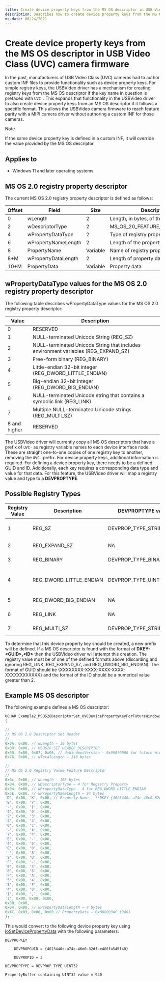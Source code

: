 ```yaml
---
title: Create device property keys from the MS OS descriptor in USB Video Class (UVC) camera firmware
description: Describes how to create device property keys from the MS OS descriptor in USB Video Class (UVC) camera firmware.
ms.date: 06/24/2021
---
```


# Create device property keys from the MS OS descriptor in USB Video Class (UVC) camera firmware

In the past, manufacturers of USB Video Class (UVC) cameras had to author custom INF files to provide functionality such as device property keys. For simple registry keys, the USBVideo driver has a mechanism for creating registry keys from the MS OS descriptor if the key name in question is prefaced with `UVC-`. This expands that functionality in the USBVideo driver to also create device property keys from an MS OS descriptor if it follows a specific format. This allows the USBVideo camera firmware to reach feature parity with a MIPI camera driver without authoring a custom INF for those cameras.

> [!NOTE]
> If the same device property key is defined in a custom INF, it will override the value provided by the MS OS descriptor.

## Applies to

- Windows 11 and later operating systems

## MS OS 2.0 registry property descriptor

The current MS OS 2.0 registry property descriptor is defined as follows:

| Offset | Field | Size | Description |
|--|--|--|--|
| 0 | wLength | 2 | Length, in bytes, of this descriptor. |
| 2 | wDescriptorType | 2 | MS_OS_20_FEATURE_REG_PROPERTY |
| 4 | wPropertyDataType| 2 | Type of registry property |
| 6 | wPropertyNameLength | 2 | Length of the property name. |
| 8 | PropertyName | Variable | Name of registry property. |
| 8+M | wPropertyDataLength | 2 | Length of property data |
| 10+M | PropertyData | Variable | Property data |

## wPropertyDataType values for the MS OS 2.0 registry property descriptor

The following table describes wPropertyDataType values for the MS OS 2.0 registry property descriptor:

| Value | Description |
|--|--|
| 0 | RESERVED |
| 1 | NULL-terminated Unicode String (REG_SZ) |
| 2 | NULL-terminated Unicode String that includes environment variables (REG_EXPAND_SZ) |
| 3 | Free-form binary (REG_BINARY) |
| 4 | Little-endian 32-bit integer (REG_DWORD_LITTLE_ENDIAN) |
| 5 | Big-endian 32-bit integer (REG_DWORD_BIG_ENDIAN) |
| 6 | NULL-terminated Unicode string that contains a symbolic link (REG_LINK) |
| 7 | Multiple NULL-terminated Unicode strings (REG_MULTI_SZ) |
| 8 and higher | RESERVED |

The USBVideo driver will currently copy all MS OS descriptors that have a prefix of `UVC-` as registry variable names to each device interface node. These are straight one-to-one copies of one registry key to another, removing the `UVC-` prefix. For device property keys, additional information is required. For defining a device property key, there needs to be a defined GUID and ID. Additionally, each key requires a corresponding data type and value for that data. For this feature, the USBVideo driver will map a registry value and type to a **DEVPROPTYPE**.

## Possible Registry Types

| Registry Value | Description | DEVPROPTYPE value | Description |
|--|--|--|--|
| 1 | REG_SZ | DEVPROP_TYPE_STRING | Null-terminated string |
| 2 | REG_EXPAND_SZ | NA | Not supported |
| 3 | REG_BINARY | DEVPROP_TYPE_BINARY | Custom binary data |
| 4 | REG_DWORD_LITTLE_ENDIAN | DEVPROP_TYPE_UINT32 | 32-bit unsigned int (ULONG32) |
| 5 | REG_DWORD_BIG_ENDIAN | NA | Not supported |
| 6 | REG_LINK | NA | Not supported |
| 7 | REG_MULTI_SZ | DEVPROP_TYPE_STRING_LIST | Multi-sz string list |

To determine that this device property key should be created, a new prefix will be defined. If a MS OS descriptor is found with the format of **DKEY-\<GUID\>,\<ID\>** then the USBVideo driver will attempt this creation. The registry value must be of one of the defined formats above (discarding and ignoring REG_LINK, REG_EXPAND_SZ, and REG_DWORD_BIG_ENDIAN). The format of GUID should be {XXXXXXXX-XXXX-XXXX-XXXX-XXXXXXXXXXXX} and the format of the ID should be a numerical value greater than 2.

## Example MS OS descriptor

The following example defines a MS OS descriptor:

```cpp
UCHAR Example2_MSOS20DescriptorSet_UVCDevicePropertyKeyForFutureWindows\[0x3C\] =
{

//
// MS OS 2.0 Descriptor Set Header
//
0x0A, 0x00, // wLength - 10 bytes
0x00, 0x00, // MSOS20_SET_HEADER_DESCRIPTOR
0x00, 0x00, 0x0?, 0x06, // dwWindowsVersion – 0x060?0000 for future Windows version
0x76, 0x00, // wTotalLength – 118 bytes

//
// MS OS 2.0 Registry Value Feature Descriptor
//
0x6c, 0x00, // wLength - 108 bytes
0x04, 0x00, // wDescriptorType – 4 for Registry Property
0x04, 0x00, // wPropertyDataType - 4 for REG_DWORD_LITTLE_ENDIAN
0x5E, 0x00, // wPropertyNameLength – 94 bytes
'D', 0x00, 'K', 0x00, // Property Name – **DKEY-{4023440c-a74e-46e0-82df-e486fa545f40},3**
'E', 0x00, 'Y', 0x00,
'-', 0x00, '{', 0x00,
'4', 0x00, '0', 0x00,
'2', 0x00, '3', 0x00,
'4', 0x00, '4', 0x00,
'0', 0x00, 'C', 0x00,
'-', 0x00, 'A', 0x00,
'7', 0x00, '4', 0x00,
'E', 0x00, '-', 0x00,
'4', 0x00, '6', 0x00,
'E', 0x00, '0', 0x00,
'-', 0x00, '8', 0x00,
'2', 0x00, 'D', 0x00,
'F', 0x00, '-', 0x00,
'E', 0x00, '4', 0x00,
'8', 0x00, '6', 0x00,
'F', 0x00, 'A', 0x00,
'5', 0x00, '4', 0x00,
'5', 0x00, 'F', 0x00,
'4', 0x00, '0', 0x00,
'}', 0x00, ',', 0x00,
'3', 0x00, 0x00, 0x00,
0x00, 0x00,
0x04, 0x00, // wPropertyDataLength – 4 bytes
0xAC, 0x03, 0x00, 0x00 // PropertyData – 0x000003AC (940)
};
```

This would convert to the following device property key using [IoSetDevicePropertyData](/windows-hardware/drivers/ddi/wdm/nf-wdm-iosetdevicepropertydata) with the following parameters:

```output
DEVPROPKEY

    DEVPROPGUID = {4023440c-a74e-46e0-82df-e486fa545f40}

    DEVPROPID = 3

DEVPROPTYPE = DEVPROP_TYPE_UINT32

PropertyBuffer containing UINT32 value = 940
```
